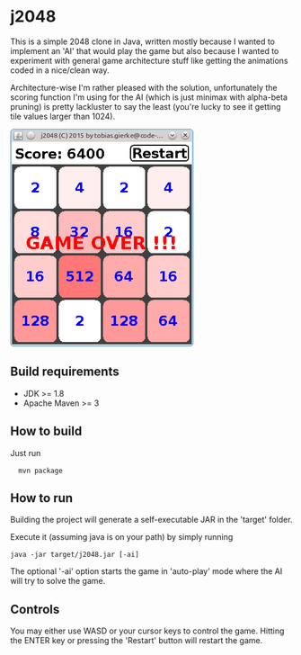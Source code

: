 # j2048

This is a simple 2048 clone in Java, written mostly because I wanted to implement an 'AI' that would play the game but also because I wanted to experiment with general game architecture stuff like getting the animations coded in a nice/clean way.

Architecture-wise I'm rather pleased with the solution, unfortunately the scoring function I'm using for the AI (which is just minimax with alpha-beta pruning) is pretty lackluster to say the least (you're lucky to see it getting tile values larger than 1024).

<img src="https://github.com/toby1984/j2048/blob/master/screenshot.png?raw=true" />

## Build requirements 

* JDK >= 1.8
* Apache Maven >= 3

## How to build

Just run
```
  mvn package
```

## How to run

Building the project will generate a self-executable JAR in the 'target' folder.

Execute it (assuming java is on your path) by simply running

```
java -jar target/j2048.jar [-ai]
```

The optional '-ai' option starts the game in 'auto-play' mode where the AI will try to solve the game.

## Controls

You may either use WASD or your cursor keys to control the game. Hitting the ENTER key or pressing the 'Restart' button will restart the game.




